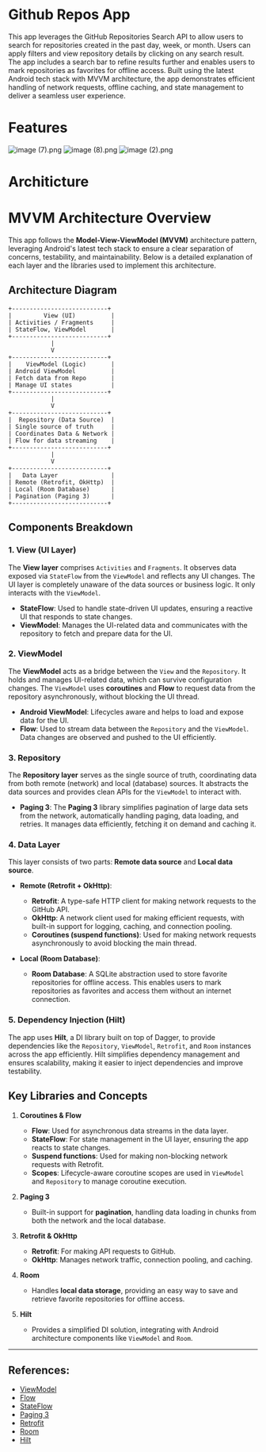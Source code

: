 
# Github Repos App

This app leverages the GitHub Repositories Search API to allow users to search for repositories created in the past day, week, or month. Users can apply filters and view repository details by clicking on any search result. The app includes a search bar to refine results further and enables users to mark repositories as favorites for offline access. Built using the latest Android tech stack with MVVM architecture, the app demonstrates efficient handling of network requests, offline caching, and state management to deliver a seamless user experience.

# Features

![image (7).png](..%2F..%2FDownloads%2Fimage%20%287%29.png)
![image (8).png](..%2F..%2FDownloads%2Fimage%20%288%29.png)
![image (2).png](..%2F..%2FDownloads%2Fimage%20%282%29.png)

# Architicture

# MVVM Architecture Overview

This app follows the **Model-View-ViewModel (MVVM)** architecture pattern, leveraging Android's latest tech stack to ensure a clear separation of concerns, testability, and maintainability. Below is a detailed explanation of each layer and the libraries used to implement this architecture.

## Architecture Diagram
```
+---------------------------+
|         View (UI)          |
| Activities / Fragments     |
| StateFlow, ViewModel       |
+---------------------------+
            |
            V
+---------------------------+
|    ViewModel (Logic)       |
| Android ViewModel          |
| Fetch data from Repo       |
| Manage UI states           |
+---------------------------+
            |
            V
+---------------------------+
|  Repository (Data Source)  |
| Single source of truth     |
| Coordinates Data & Network |
| Flow for data streaming    |
+---------------------------+
            |
            V
+---------------------------+
|   Data Layer               |
| Remote (Retrofit, OkHttp)  |
| Local (Room Database)      |
| Pagination (Paging 3)      |
+---------------------------+
```

## Components Breakdown

### 1. **View (UI Layer)**
The **View layer** comprises `Activities` and `Fragments`. It observes data exposed via `StateFlow` from the `ViewModel` and reflects any UI changes. The UI layer is completely unaware of the data sources or business logic. It only interacts with the `ViewModel`.

- **StateFlow**: Used to handle state-driven UI updates, ensuring a reactive UI that responds to state changes.
- **ViewModel**: Manages the UI-related data and communicates with the repository to fetch and prepare data for the UI.

### 2. **ViewModel**
The **ViewModel** acts as a bridge between the `View` and the `Repository`. It holds and manages UI-related data, which can survive configuration changes. The `ViewModel` uses **coroutines** and **Flow** to request data from the repository asynchronously, without blocking the UI thread.

- **Android ViewModel**: Lifecycles aware and helps to load and expose data for the UI.
- **Flow**: Used to stream data between the `Repository` and the `ViewModel`. Data changes are observed and pushed to the UI efficiently.

### 3. **Repository**
The **Repository layer** serves as the single source of truth, coordinating data from both remote (network) and local (database) sources. It abstracts the data sources and provides clean APIs for the `ViewModel` to interact with.

- **Paging 3**: The **Paging 3** library simplifies pagination of large data sets from the network, automatically handling paging, data loading, and retries. It manages data efficiently, fetching it on demand and caching it.
  
### 4. **Data Layer**
This layer consists of two parts: **Remote data source** and **Local data source**.

- **Remote (Retrofit + OkHttp)**: 
  - **Retrofit**: A type-safe HTTP client for making network requests to the GitHub API.
  - **OkHttp**: A network client used for making efficient requests, with built-in support for logging, caching, and connection pooling.
  - **Coroutines (suspend functions)**: Used for making network requests asynchronously to avoid blocking the main thread.
  
- **Local (Room Database)**: 
  - **Room Database**: A SQLite abstraction used to store favorite repositories for offline access. This enables users to mark repositories as favorites and access them without an internet connection.

### 5. **Dependency Injection (Hilt)**
The app uses **Hilt**, a DI library built on top of Dagger, to provide dependencies like the `Repository`, `ViewModel`, `Retrofit`, and `Room` instances across the app efficiently. Hilt simplifies dependency management and ensures scalability, making it easier to inject dependencies and improve testability.

## Key Libraries and Concepts

1. **Coroutines & Flow**
   - **Flow**: Used for asynchronous data streams in the data layer.
   - **StateFlow**: For state management in the UI layer, ensuring the app reacts to state changes.
   - **Suspend functions**: Used for making non-blocking network requests with Retrofit.
   - **Scopes**: Lifecycle-aware coroutine scopes are used in `ViewModel` and `Repository` to manage coroutine execution.

2. **Paging 3**
   - Built-in support for **pagination**, handling data loading in chunks from both the network and the local database.

3. **Retrofit & OkHttp**
   - **Retrofit**: For making API requests to GitHub.
   - **OkHttp**: Manages network traffic, connection pooling, and caching.

4. **Room**
   - Handles **local data storage**, providing an easy way to save and retrieve favorite repositories for offline access.

5. **Hilt**
   - Provides a simplified DI solution, integrating with Android architecture components like `ViewModel` and `Room`.

---

## References:
- [ViewModel](https://developer.android.com/topic/libraries/architecture/viewmodel)
- [Flow](https://kotlinlang.org/docs/flow.html)
- [StateFlow](https://developer.android.com/kotlin/flow/stateflow-and-sharedflow)
- [Paging 3](https://developer.android.com/topic/libraries/architecture/paging/v3-overview)
- [Retrofit](https://square.github.io/retrofit/)
- [Room](https://developer.android.com/training/data-storage/room)
- [Hilt](https://developer.android.com/training/dependency-injection/hilt-android)
